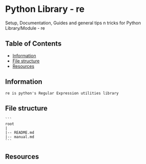 # Python Library - re

Setup, Documentation, Guides and general tips n tricks for Python Library/Module - re

## Table of Contents
+ [Information](#information)
+ [File structure](#file-structure)
+ [Resources](#resources)

## Information

```
re is python's Regular Expression utilities library
```

## File structure

	```
	root
	|
	|-- README.md
	|-- manual.md
	```

## Resources

